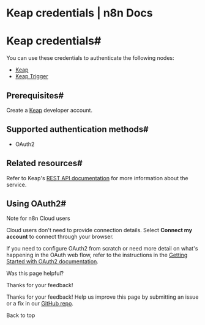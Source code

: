 # Keap credentials | n8n Docs

[ ](https://github.com/n8n-io/n8n-docs/edit/main/docs/integrations/builtin/credentials/keap.md "Edit this page")

# Keap credentials#

You can use these credentials to authenticate the following nodes:

  * [Keap](../../app-nodes/n8n-nodes-base.keap/)
  * [Keap Trigger](../../trigger-nodes/n8n-nodes-base.keaptrigger/)

## Prerequisites#

Create a [Keap](https://developer.keap.com/) developer account.

## Supported authentication methods#

  * OAuth2

## Related resources#

Refer to Keap's [REST API documentation](https://developer.keap.com/docs/restv2/) for more information about the service.

## Using OAuth2#

Note for n8n Cloud users

Cloud users don't need to provide connection details. Select **Connect my account** to connect through your browser.

If you need to configure OAuth2 from scratch or need more detail on what's happening in the OAuth web flow, refer to the instructions in the [Getting Started with OAuth2 documentation](https://developer.keap.com/getting-started-oauth-keys/).

Was this page helpful? 

Thanks for your feedback! 

Thanks for your feedback! Help us improve this page by submitting an issue or a fix in our [GitHub repo](https://github.com/n8n-io/n8n-docs). 

Back to top